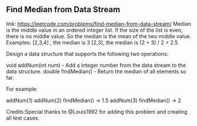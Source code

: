 ## Find Median from Data Stream 
link: <https://leetcode.com/problems/find-median-from-data-stream/>
Median is the middle value in an ordered integer list. If the size of the list is even, there is no middle value. So the median is the mean of the two middle value.
Examples: 
[2,3,4] , the median is 3
[2,3], the median is (2 + 3) / 2 = 2.5 


Design a data structure that supports the following two operations:


void addNum(int num) - Add a integer number from the data stream to the data structure.
double findMedian() - Return the median of all elements so far.



For example:

addNum(1)
addNum(2)
findMedian() -> 1.5
addNum(3) 
findMedian() -> 2


Credits:Special thanks to @Louis1992 for adding this problem and creating all test cases.